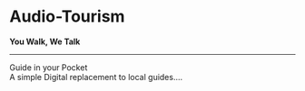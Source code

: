 # Audio-Tourism
**You Walk, We Talk**

* * *

Guide in your Pocket  
A simple Digital replacement to local guides....
